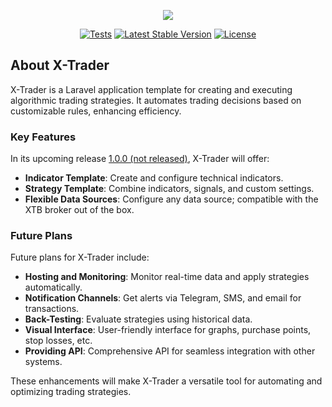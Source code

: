 <p align="center">
<img src="https://github.com/timirey/x-trader/assets/15349915/8304202f-4e73-42cc-adcb-9a144f659eb5">
</p>

<p align="center">
<a href="https://github.com/timirey/x-trader/actions"><img src="https://github.com/timirey/x-trader/actions/workflows/tests.yml/badge.svg" alt="Tests"></a>
<a href="https://packagist.org/packages/timirey/x-trader"><img src="https://img.shields.io/packagist/v/timirey/x-trader" alt="Latest Stable Version"></a>
<a href="https://packagist.org/packages/timirey/x-trader"><img src="https://img.shields.io/packagist/l/timirey/x-trader" alt="License"></a>
</p>

## About X-Trader

X-Trader is a Laravel application template for creating and executing algorithmic trading strategies. It automates trading decisions based on customizable rules, enhancing efficiency.

### Key Features

In its upcoming release [1.0.0 (not released)](https://github.com/timirey/x-trader-laravel/releases/tag/1.0.0), X-Trader will offer:

* **Indicator Template**: Create and configure technical indicators.
* **Strategy Template**: Combine indicators, signals, and custom settings.
* **Flexible Data Sources**: Configure any data source; compatible with the XTB broker out of the box.

### Future Plans

Future plans for X-Trader include:

* **Hosting and Monitoring**: Monitor real-time data and apply strategies automatically.
* **Notification Channels**: Get alerts via Telegram, SMS, and email for transactions.
* **Back-Testing**: Evaluate strategies using historical data.
* **Visual Interface**: User-friendly interface for graphs, purchase points, stop losses, etc.
* **Providing API**: Comprehensive API for seamless integration with other systems.

These enhancements will make X-Trader a versatile tool for automating and optimizing trading strategies.
